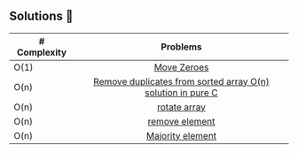 ## Solutions 🚀

|# Complexity| Problems                                                |
|------|:---------------------------------------------------------:|
| O(1)  |  [Move Zeroes](https://leetcode.com/problems/move-zeroes/solutions/6082231/move-zeroes-in-c-o-n-soluction/)|
| O(n)  |  [Remove duplicates from sorted array O(n) solution in pure C](https://leetcode.com/problems/remove-duplicates-from-sorted-array/solutions/6083120/remove-duplicates-from-sorted-array-o-n-solution-in-pure-c/?envType=problem-list-v2&envId=two-pointers)|
| O(n)  |  [rotate array](https://leetcode.com/problems/rotate-array/solutions/6086876/rotate-array-in-pure-c-solution-o-n/)|
| O(n)  |  [remove element](https://leetcode.com/problems/remove-element/solutions/6086909/remove-element-solution-in-pure-c-o-n/)|
| O(n)  |  [Majority element](https://leetcode.com/problems/majority-element/solutions/6092943/majority-element-in-pure-c-beats-100/)|
